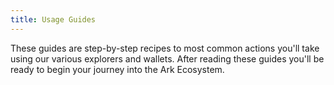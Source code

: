 ```yaml
---
title: Usage Guides
---
```


These guides are step-by-step recipes to most common actions you'll take using our various explorers and wallets. After reading these guides you'll be ready to begin your journey into the Ark Ecosystem.
